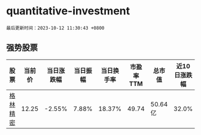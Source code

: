 # quantitative-investment

`最后更新时间：2023-10-12 11:30:43 +0800`

## 强势股票

|股票|当前价|当日涨跌幅|当日振幅|当日换手率|市盈率TTM|总市值|近10日涨跌幅|
|----|----|----|----|----|----|----|----|
|[格林精密](https://xueqiu.com/S/SZ300968)|12.25|-2.55%|7.88%|18.37%|49.74|50.64亿|32.0%|
